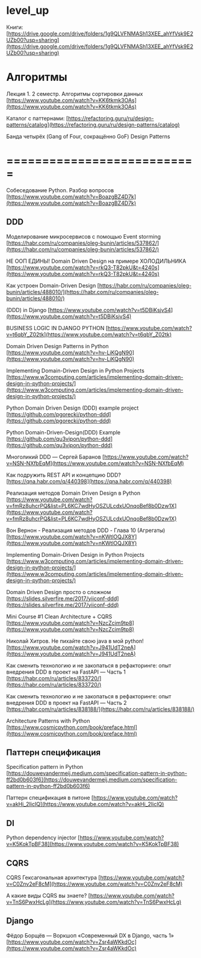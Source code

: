 # level_up

Книги:
[https://drive.google.com/drive/folders/1g9QLVFNMASh13XEE_ahYfVsk9E2UZb00?usp=sharing](https://drive.google.com/drive/folders/1g9QLVFNMASh13XEE_ahYfVsk9E2UZb00?usp=sharing)

# Алгоритмы

Лекция 1. 2 семестр. Алгоритмы сортировки данных
[https://www.youtube.com/watch?v=KK6tkmk3OAs](https://www.youtube.com/watch?v=KK6tkmk3OAs)

Каталог с паттернами:
[https://refactoring.guru/ru/design-patterns/catalog](https://refactoring.guru/ru/design-patterns/catalog)

Банда четырёх (Gang of Four, сокращённо GoF) Design Patterns

# ===========================

Собеседование Python. Разбор вопросов
[https://www.youtube.com/watch?v=BoazgBZ4D7k](https://www.youtube.com/watch?v=BoazgBZ4D7k)

## DDD

Моделирование микросервисов с помощью Event storming
[https://habr.com/ru/companies/oleg-bunin/articles/537862/](https://habr.com/ru/companies/oleg-bunin/articles/537862/)

НЕ ООП ЕДИНЫ! Domain Driven Design на примере ХОЛОДИЛЬНИКА 
[https://www.youtube.com/watch?v=rkQ3-T82pkU&t=4240s](https://www.youtube.com/watch?v=rkQ3-T82pkU&t=4240s)

Как устроен Domain-Driven Design
[https://habr.com/ru/companies/oleg-bunin/articles/488010/](https://habr.com/ru/companies/oleg-bunin/articles/488010/)

(DDD) in Django
[https://www.youtube.com/watch?v=t5DBiKsjvS4](https://www.youtube.com/watch?v=t5DBiKsjvS4)

BUSINESS LOGIC IN DJANGO PYTHON
[https://www.youtube.com/watch?v=t6qbY_Z02tk](https://www.youtube.com/watch?v=t6qbY_Z02tk)

Domain Driven Design Patterns in Python
[https://www.youtube.com/watch?v=hv-LiKQgN90](https://www.youtube.com/watch?v=hv-LiKQgN90)

Implementing Domain-Driven Design in Python Projects
[https://www.w3computing.com/articles/implementing-domain-driven-design-in-python-projects/](https://www.w3computing.com/articles/implementing-domain-driven-design-in-python-projects/)

Python Domain Driven Design (DDD) example project
[https://github.com/pgorecki/python-ddd](https://github.com/pgorecki/python-ddd)

Python Domain-Driven-Design(DDD) Example
[https://github.com/qu3vipon/python-ddd](https://github.com/qu3vipon/python-ddd)

Многоликий DDD — Сергей Баранов
[https://www.youtube.com/watch?v=NSN-NXfbEqM](https://www.youtube.com/watch?v=NSN-NXfbEqM)

Как подружить REST API и концепцию DDD?
[https://qna.habr.com/q/440398](https://qna.habr.com/q/440398)

Реализация методов Domain Driven Design в Python
[https://www.youtube.com/watch?v=fmRz8uhcrPQ&list=PL6KC7wdHyOSZULcdxUOnqoBef8b0Dzw1X](https://www.youtube.com/watch?v=fmRz8uhcrPQ&list=PL6KC7wdHyOSZULcdxUOnqoBef8b0Dzw1X)

Вон Вернон - Реализация методов DDD - Глава 10 (Агрегаты)
[https://www.youtube.com/watch?v=nKWtlOQJX8Y](https://www.youtube.com/watch?v=nKWtlOQJX8Y)

Implementing Domain-Driven Design in Python Projects
[https://www.w3computing.com/articles/implementing-domain-driven-design-in-python-projects/](https://www.w3computing.com/articles/implementing-domain-driven-design-in-python-projects/)

Domain Driven Design просто о сложном
[https://slides.silverfire.me/2017/yiiconf-ddd](https://slides.silverfire.me/2017/yiiconf-ddd)

Mini Course #1 Clean Architecture + CQRS
[https://www.youtube.com/watch?v=NzcZcim9tp8](https://www.youtube.com/watch?v=NzcZcim9tp8)

Николай Хитров. Не пихайте свою java в мой python!
[https://www.youtube.com/watch?v=J941UdT2neA](https://www.youtube.com/watch?v=J941UdT2neA)

Как сменить технологию и не закопаться в рефакторинге: опыт внедрения DDD в проект на FastAPI — Часть 1
[https://habr.com/ru/articles/833720/](https://habr.com/ru/articles/833720/)

Как сменить технологию и не закопаться в рефакторинге: опыт внедрения DDD в проект на FastAPI — Часть 2
[https://habr.com/ru/articles/838188/](https://habr.com/ru/articles/838188/)

Architecture Patterns with Python
[https://www.cosmicpython.com/book/preface.html](https://www.cosmicpython.com/book/preface.html)

## Паттерн спецификация

Specification pattern in Python
[https://douwevandermeij.medium.com/specification-pattern-in-python-ff2bd0b603f6](https://douwevandermeij.medium.com/specification-pattern-in-python-ff2bd0b603f6)

Паттерн спецификация в питоне
[https://www.youtube.com/watch?v=akHi_2IiclQ](https://www.youtube.com/watch?v=akHi_2IiclQ)

## DI

Python dependency injector
[https://www.youtube.com/watch?v=K5KokTpBF38](https://www.youtube.com/watch?v=K5KokTpBF38)

## CQRS

CQRS Гексагональная архитектура
[https://www.youtube.com/watch?v=C0Znv2eF8cM](https://www.youtube.com/watch?v=C0Znv2eF8cM)

А какие виды CQRS вы знаете?
[https://www.youtube.com/watch?v=TnS6PwxHcLg](https://www.youtube.com/watch?v=TnS6PwxHcLg)

## Django

Фёдор Борщёв — Воркшоп «Современный DX в Django, часть 1»
[https://www.youtube.com/watch?v=Zsr4aWKkdOc](https://www.youtube.com/watch?v=Zsr4aWKkdOc)
